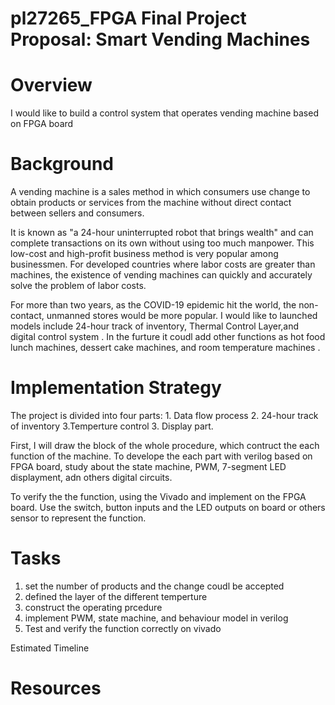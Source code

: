 # pl27265_FPGA Final Project Proposal: Smart Vending Machines

# Overview
I would like to build a control system that operates vending machine based on FPGA board

# Background
A vending machine is a sales method in which consumers use change to obtain products or services from the machine without direct contact between sellers and consumers.

It is known as "a 24-hour uninterrupted robot that brings wealth" and can complete transactions on its own without using too much manpower. This low-cost and high-profit business method is very popular among businessmen. For developed countries where labor costs are greater than machines, the existence of vending machines can quickly and accurately solve the problem of labor costs.

For more than two years, as the COVID-19 epidemic hit the world, the non-contact, unmanned stores would be more popular. 
I would like to launched models include 24-hour track of inventory,  Thermal Control Layer,and digital control system .
In the furture it coudl add other functions as hot food lunch machines, dessert cake machines, and room temperature machines .

# Implementation Strategy
The project is divided into four parts: 1. Data flow process  2. 24-hour track of inventory 3.Temperture control 3. Display part.

First, I will draw the block of the whole procedure, which contruct the each function of the machine.
To develope the each part with verilog based on FPGA board, study about the state machine, PWM, 7-segment LED displayment, adn others digital circuits.

To verify the the function, using the Vivado and implement on the FPGA board.
Use the switch, button inputs and the LED outputs on board or others sensor to represent the function.

# Tasks
1. set the number of products and the change coudl be accepted
2. defined the layer of the different temperture
3. construct the operating prcedure
4. implement PWM, state machine, and behaviour model in verilog
5. Test and verify the function correctly on vivado


Estimated Timeline

# Resources
